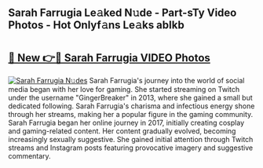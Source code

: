 ## Sarah Farrugia Le𝚊ked N𝚞de - Part-sTy Video Photos - Hot Onlyf𝚊ns Le𝚊ks abIkb

# <h2><a href="http://ac12778.deff.icu/?id=Sarah+Farrugia">🔗 New 👉🔴 Sarah Farrugia VIDEO Photos</a></h2>

[![Sarah Farrugia N𝚞des](https://i.imgur.com/rIISA9y.gif)](http://ac12778.deff.icu/?id=Sarah+Farrugia)
Sarah Farrugia's journey into the world of social media began with her love for gaming. She started streaming on Twitch under the username "GingerBreaker" in 2013, where she gained a small but dedicated following. Sarah Farrugia's charisma and infectious energy shone through her streams, making her a popular figure in the gaming community. Sarah Farrugia began her online journey in 2017, initially creating cosplay and gaming-related content. Her content gradually evolved, becoming increasingly sexually suggestive. She gained initial attention through Twitch streams and Instagram posts featuring provocative imagery and suggestive commentary.
